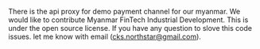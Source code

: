There is the api proxy for demo payment channel for our myanmar. 
We would like to contribute Myanmar FinTech Industrial Development.
This is under the open source license. If you have any question to slove this code issues. 
let me know with email (cks.northstar@gmail.com).
